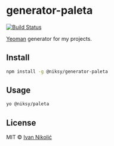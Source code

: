 # generator-paleta

[![Build Status][ci-img]][ci]

[Yeoman][yeoman] generator for my projects.

## Install

```sh
npm install -g @niksy/generator-paleta
```

## Usage

```sh
yo @niksy/paleta
```

## License

MIT © [Ivan Nikolić](http://ivannikolic.com)

[ci]: https://travis-ci.org/niksy/generator-paleta
[ci-img]: https://travis-ci.org/niksy/generator-paleta.svg?branch=master
[yeoman]: http://yeoman.io/
